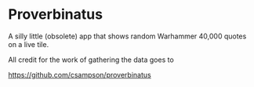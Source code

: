 # Proverbinatus
A silly little (obsolete) app that shows random Warhammer 40,000 quotes on a live tile.

All credit for the work of gathering the data goes to

https://github.com/csampson/proverbinatus
